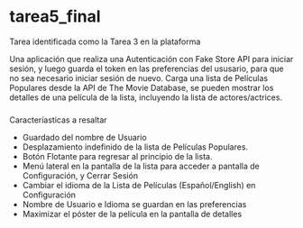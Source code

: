 # tarea5_final

Tarea identificada como la Tarea 3 en la plataforma

Una aplicación que realiza una Autenticación con Fake Store API para iniciar sesión, y luego guarda el token en las preferencias del ususario, para que no sea necesario iniciar sesión de nuevo.
Carga una lista de Películas Populares desde la API de The Movie Database, se pueden mostrar los detalles de una película de la lista, incluyendo la lista de actores/actrices.

###
Caracteríasticas a resaltar

+ Guardado del nombre de Usuario
+ Desplazamiento indefinido de la lista de Películas Populares.
+ Botón Flotante para regresar al principio de la lista.
+ Menú lateral en la pantalla de la lista para acceder a pantalla de Configuración, y Cerrar Sesión
+ Cambiar el idioma de la Lista de Películas (Español/English) en Configuración
+ Nombre de Usuario e Idioma se guardan en las preferencias
+ Maximizar el póster de la película en la pantalla de detalles
